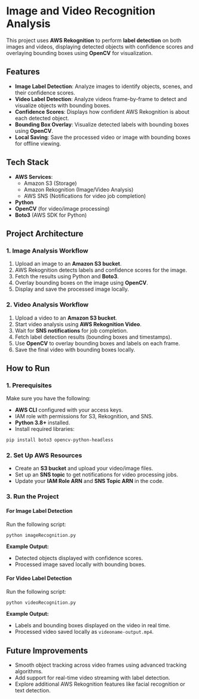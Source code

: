 # Image and Video Recognition Analysis

This project uses **AWS Rekognition** to perform **label detection** on both images and videos, displaying detected objects with confidence scores and overlaying bounding boxes using **OpenCV** for visualization.

## Features

* **Image Label Detection**: Analyze images to identify objects, scenes, and their confidence scores.
* **Video Label Detection**: Analyze videos frame-by-frame to detect and visualize objects with bounding boxes.
* **Confidence Scores**: Displays how confident AWS Rekognition is about each detected object.
* **Bounding Box Overlay**: Visualize detected labels with bounding boxes using **OpenCV**.
* **Local Saving**: Save the processed video or image with bounding boxes for offline viewing.

## Tech Stack

* **AWS Services**:
   * Amazon S3 (Storage)
   * Amazon Rekognition (Image/Video Analysis)
   * AWS SNS (Notifications for video job completion)
* **Python**
* **OpenCV** (for video/image processing)
* **Boto3** (AWS SDK for Python)

## Project Architecture

### 1. Image Analysis Workflow

1. Upload an image to an **Amazon S3 bucket**.
2. AWS Rekognition detects labels and confidence scores for the image.
3. Fetch the results using Python and **Boto3**.
4. Overlay bounding boxes on the image using **OpenCV**.
5. Display and save the processed image locally.

### 2. Video Analysis Workflow

1. Upload a video to an **Amazon S3 bucket**.
2. Start video analysis using **AWS Rekognition Video**.
3. Wait for **SNS notifications** for job completion.
4. Fetch label detection results (bounding boxes and timestamps).
5. Use **OpenCV** to overlay bounding boxes and labels on each frame.
6. Save the final video with bounding boxes locally.

## How to Run

### 1. Prerequisites

Make sure you have the following:
* **AWS CLI** configured with your access keys.
* IAM role with permissions for S3, Rekognition, and SNS.
* **Python 3.8+** installed.
* Install required libraries:

```bash
pip install boto3 opencv-python-headless
```

### 2. Set Up AWS Resources

* Create an **S3 bucket** and upload your video/image files.
* Set up an **SNS topic** to get notifications for video processing jobs.
* Update your **IAM Role ARN** and **SNS Topic ARN** in the code.

### 3. Run the Project

#### For Image Label Detection

Run the following script:

```bash
python imageRecognition.py
```

**Example Output:**
* Detected objects displayed with confidence scores.
* Processed image saved locally with bounding boxes.

#### For Video Label Detection

Run the following script:

```bash
python videoRecognition.py
```

**Example Output:**
* Labels and bounding boxes displayed on the video in real time.
* Processed video saved locally as `videoname-output.mp4`.

## Future Improvements

* Smooth object tracking across video frames using advanced tracking algorithms.
* Add support for real-time video streaming with label detection.
* Explore additional AWS Rekognition features like facial recognition or text detection.
